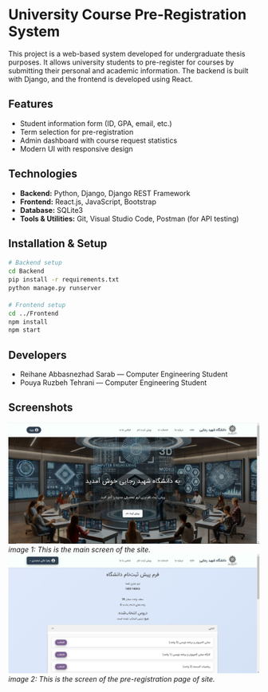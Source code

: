 # University Course Pre-Registration System

This project is a web-based system developed for undergraduate thesis purposes. It allows university students to pre-register for courses by submitting their personal and academic information. The backend is built with Django, and the frontend is developed using React.

## Features
- Student information form (ID, GPA, email, etc.)
- Term selection for pre-registration
- Admin dashboard with course request statistics
- Modern UI with responsive design

## Technologies
- **Backend:** Python, Django, Django REST Framework  
- **Frontend:** React.js, JavaScript, Bootstrap  
- **Database:** SQLite3  
- **Tools & Utilities:** Git, Visual Studio Code, Postman (for API testing)

## Installation & Setup
```bash
# Backend setup
cd Backend
pip install -r requirements.txt
python manage.py runserver

# Frontend setup
cd ../Frontend
npm install
npm start

```

## Developers
- Reihane Abbasnezhad Sarab — Computer Engineering Student  
- Pouya Ruzbeh Tehrani — Computer Engineering Student

## Screenshots
![Main Page of site](https://github.com/r-absnezhad/Preregistration-site/blob/main/images/MainPage.JPG)
*image 1: This is the main screen of the site.*
![Pre-registration Page of site](https://github.com/r-absnezhad/Preregistration-site/blob/main/images/Pre-registrationPage.JPG)
*image 2: This is the screen of the pre-registration page of site.*
